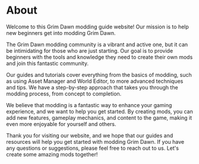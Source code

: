 # About

Welcome to this Grim Dawn modding guide website! Our mission is to help new beginners get into modding Grim Dawn.

The Grim Dawn modding community is a vibrant and active one, but it can be intimidating for those who are just starting. Our goal is to provide beginners with the tools and knowledge they need to create their own mods and join this fantastic community.

Our guides and tutorials cover everything from the basics of modding, such as using Asset Manager and World Editor, to more advanced techniques and tips. We have a step-by-step approach that takes you through the modding process, from concept to completion.

We believe that modding is a fantastic way to enhance your gaming experience, and we want to help you get started. By creating mods, you can add new features, gameplay mechanics, and content to the game, making it even more enjoyable for yourself and others.

Thank you for visiting our website, and we hope that our guides and resources will help you get started with modding Grim Dawn. If you have any questions or suggestions, please feel free to reach out to us. Let's create some amazing mods together!